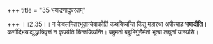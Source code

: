 +++
title = "35 भयाद्रणादुपरतम्"

+++
।।2.35।। न केवलमितरभूतान्येवाकीर्ति कथयिष्यन्ति किंतु महारथा अपीत्याह
**भयादीति।** कर्णादिभयाद्युद्धान्निवृत्तं न कृपयेति चिन्तयिष्यन्ति।
बहुमतो बहुभिर्गुणैर्मतो भूत्वा लघुतां यास्यसि।  
